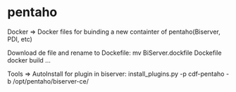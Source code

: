 pentaho
=======
Docker
  => Docker files for buinding a new containter of pentaho(Biserver, PDI, etc)
  
  Download de file and rename to Dockefile:
  mv BiServer.dockfile Dockefile
  docker build ...

Tools
  => AutoInstall for plugin in biserver:
    install_plugins.py -p cdf-pentaho -b /opt/pentaho/biserver-ce/
